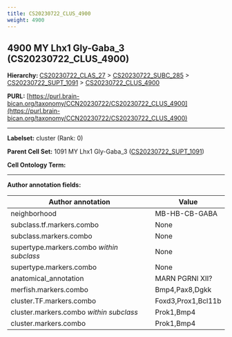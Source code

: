 ```yaml
---
title: CS20230722_CLUS_4900
weight: 4900
---
```

## 4900 MY Lhx1 Gly-Gaba_3 (CS20230722_CLUS_4900)
<b>Hierarchy: </b>
[CS20230722_CLAS_27](../CS20230722_CLAS_27) >
[CS20230722_SUBC_285](../CS20230722_SUBC_285) >
[CS20230722_SUPT_1091](../CS20230722_SUPT_1091) >
[CS20230722_CLUS_4900](../CS20230722_CLUS_4900)

**PURL:** [https://purl.brain-bican.org/taxonomy/CCN20230722/CS20230722_CLUS_4900](https://purl.brain-bican.org/taxonomy/CCN20230722/CS20230722_CLUS_4900)

---


**Labelset:** cluster (Rank: 0)

**Parent Cell Set:** 1091 MY Lhx1 Gly-Gaba_3 ([CS20230722_SUPT_1091](../CS20230722_SUPT_1091))



**Cell Ontology Term:** 

[MARKER GENES.]: #


---

[TRANSFERRED ANNOTATIONS.]: #


[AUTHOR ANNOTATION FIELDS.]: #


**Author annotation fields:**

| Author annotation | Value |
|-------------------|-------|
|neighborhood|MB-HB-CB-GABA|
|subclass.tf.markers.combo|None|
|subclass.markers.combo|None|
|supertype.markers.combo _within subclass_|None|
|supertype.markers.combo|None|
|anatomical_annotation|MARN PGRNl XII?|
|merfish.markers.combo|Bmp4,Pax8,Dgkk|
|cluster.TF.markers.combo|Foxd3,Prox1,Bcl11b|
|cluster.markers.combo _within subclass_|Prok1,Bmp4|
|cluster.markers.combo|Prok1,Bmp4|
